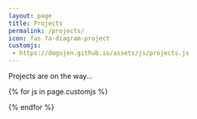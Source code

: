 ```yaml
---
layout: page
title: Projects
permalink: /projects/
icon: fas fa-diagram-project
customjs:
 - https://dogujen.github.io/assets/js/projects.js
---
```



<div id="project-list">
  <article class="card-wrapper card">
    <div class="card-body">
      <p>Projects are on the way...</p>
    </div>
  </article>
</div>


{% for js in page.customjs %}
<script async type="text/javascript" src="{{ js }}"></script>
{% endfor %}